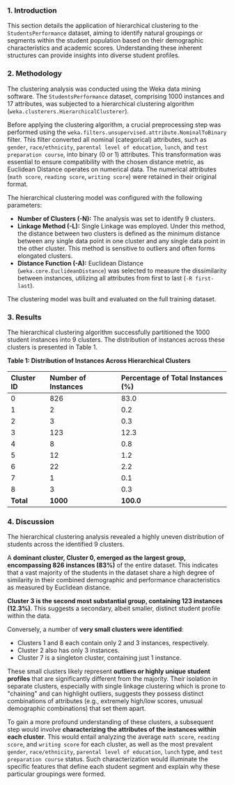 ### 1. Introduction

This section details the application of hierarchical clustering to the `StudentsPerformance` dataset, aiming to identify natural groupings or segments within the student population based on their demographic characteristics and academic scores. Understanding these inherent structures can provide insights into diverse student profiles.

### 2. Methodology

The clustering analysis was conducted using the Weka data mining software. The `StudentsPerformance` dataset, comprising 1000 instances and 17 attributes, was subjected to a hierarchical clustering algorithm (`weka.clusterers.HierarchicalClusterer`).

Before applying the clustering algorithm, a crucial preprocessing step was performed using the `weka.filters.unsupervised.attribute.NominalToBinary` filter. This filter converted all nominal (categorical) attributes, such as `gender`, `race/ethnicity`, `parental level of education`, `lunch`, and `test preparation course`, into binary (0 or 1) attributes. This transformation was essential to ensure compatibility with the chosen distance metric, as Euclidean Distance operates on numerical data. The numerical attributes (`math score`, `reading score`, `writing score`) were retained in their original format.

The hierarchical clustering model was configured with the following parameters:

- **Number of Clusters (-N):** The analysis was set to identify 9 clusters.
- **Linkage Method (-L):** Single Linkage was employed. Under this method, the distance between two clusters is defined as the minimum distance between any single data point in one cluster and any single data point in the other cluster. This method is sensitive to outliers and often forms elongated clusters.
- **Distance Function (-A):** Euclidean Distance (`weka.core.EuclideanDistance`) was selected to measure the dissimilarity between instances, utilizing all attributes from first to last (`-R first-last`).

The clustering model was built and evaluated on the full training dataset.

### 3. Results

The hierarchical clustering algorithm successfully partitioned the 1000 student instances into 9 clusters. The distribution of instances across these clusters is presented in Table 1.

**Table 1: Distribution of Instances Across Hierarchical Clusters**

| Cluster ID | Number of Instances | Percentage of Total Instances (%) |
| :--------- | :------------------ | :-------------------------------- |
| 0          | 826                 | 83.0                              |
| 1          | 2                   | 0.2                               |
| 2          | 3                   | 0.3                               |
| 3          | 123                 | 12.3                              |
| 4          | 8                   | 0.8                               |
| 5          | 12                  | 1.2                               |
| 6          | 22                  | 2.2                               |
| 7          | 1                   | 0.1                               |
| 8          | 3                   | 0.3                               |
| **Total**  | **1000**            | **100.0**                         |





### 4. Discussion

The hierarchical clustering analysis revealed a highly uneven distribution of students across the identified 9 clusters.

A **dominant cluster, Cluster 0, emerged as the largest group, encompassing 826 instances (83%)** of the entire dataset. This indicates that a vast majority of the students in the dataset share a high degree of similarity in their combined demographic and performance characteristics as measured by Euclidean distance.

**Cluster 3 is the second most substantial group, containing 123 instances (12.3%)**. This suggests a secondary, albeit smaller, distinct student profile within the data.

Conversely, a number of **very small clusters were identified**:

- Clusters 1 and 8 each contain only 2 and 3 instances, respectively.
- Cluster 2 also has only 3 instances.
- Cluster 7 is a singleton cluster, containing just 1 instance.

These small clusters likely represent **outliers or highly unique student profiles** that are significantly different from the majority. Their isolation in separate clusters, especially with single linkage clustering which is prone to "chaining" and can highlight outliers, suggests they possess distinct combinations of attributes (e.g., extremely high/low scores, unusual demographic combinations) that set them apart.

To gain a more profound understanding of these clusters, a subsequent step would involve **characterizing the attributes of the instances within each cluster**. This would entail analyzing the average `math score`, `reading score`, and `writing score` for each cluster, as well as the most prevalent `gender`, `race/ethnicity`, `parental level of education`, `lunch` type, and `test preparation course` status. Such characterization would illuminate the specific features that define each student segment and explain why these particular groupings were formed.